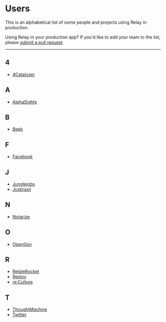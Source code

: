 # Users

This is an alphabetical list of some people and projects using Relay in production.

Using Relay in your production app? If you'd like to add your team to the list, please [submit a pull request](https://github.com/facebook/relay/pulls).

---

## 4

- [4Catalyzer](https://www.4catalyzer.com/)

## A

- [AlphaSights](https://engineering.alphasights.com/)

## B

- [Beek](https://www.beek.io)

## F

- [Facebook](https://www.facebook.com/)

## J

- [Junglejobs](http://www.junglejobs.ru/)
- [Jusbrasil](http://jusbrasil.com.br/)

## N

- [Notarize](http://www.notarize.com/)

## O

- [OpenGov](http://opengov.com/)

## R

- [RelateRocket](https://relaterocket.co/)
- [Reploy](https://reploy.io)
- [re:Culture](https://reculture.us)

## T

- [ThoughtMachine](https://thoughtmachine.net/)
- [Twitter](https://fabric.io/blog/building-fabric-mission-control-with-graphql-and-relay)
